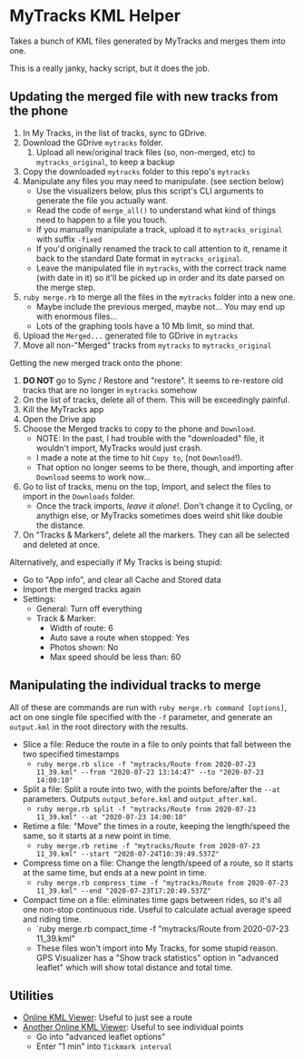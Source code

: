# MyTracks KML Helper

Takes a bunch of KML files generated by MyTracks and merges them into
one.

This is a really janky, hacky script, but it does the job.


## Updating the merged file with new tracks from the phone

1. In My Tracks, in the list of tracks, sync to GDrive.
1. Download the GDrive `mytracks` folder.
    1. Upload all new/original track files (so, non-merged, etc) to `mytracks_original`, to keep a backup
1. Copy the downloaded `mytracks` folder to this repo's `mytracks` 
1. Manipulate any files you may need to manipulate. (see section below)
    - Use the visualizers below, plus this script's CLI arguments to generate the file you actually want.
    - Read the code of `merge_all()` to understand what kind of things need to happen to a file you touch. 
    - If you manually manipulate a track, upload it to `mytracks_original` with suffix `-fixed`
    - If you'd originally renamed the track to call attention to it, rename it back to the standard Date 
      format in `mytracks_original`.
    - Leave the manipulated file in `mytracks`, with the correct track name (with date in it) so it'll be
      picked up in order and its date parsed on the merge step.
1. `ruby merge.rb` to merge all the files in the `mytracks` folder into a new one.
    - Maybe include the previous merged, maybe not... You may end up with enormous files... 
    - Lots of the graphing tools have a 10 Mb limit, so mind that.
1. Upload the `Merged...` generated file to GDrive in `mytracks`
1. Move all non-"Merged" tracks from `mytracks` to `mytracks_original`

Getting the new merged track onto the phone:

1. **DO NOT** go to Sync / Restore and "restore". It seems to re-restore old tracks that are no longer in `mytracks` 
   somehow
1. On the list of tracks, delete all of them. This will be exceedingly painful.
1. Kill the MyTracks app
1. Open the Drive app
1. Choose the Merged tracks to copy to the phone and `Download`. 
    - NOTE: In the past, I had trouble with the "downloaded" file, it wouldn't import, MyTracks would just crash.
    - I made a note at the time to hit `Copy to`, (not `Download`!).
    - That option no longer seems to be there, though, and importing after `Download` seems to work now...
1. Go to list of tracks, menu on the top, Import, and select the files to import in the `Downloads` folder.
    - Once the track imports, *leave it alone*!. Don't change it to Cycling, or anythign else, or MyTracks sometimes
      does weird shit like double the distance. 
1. On "Tracks & Markers", delete all the markers. They can all be selected and deleted at once.


Alternatively, and especially if My Tracks is being stupid:
- Go to "App info", and clear all Cache and Stored data
- Import the merged tracks again
- Settings:
    - General: Turn off everything
    - Track & Marker: 
        - Width of route: 6
        - Auto save a route when stopped: Yes
        - Photos shown: No
        - Max speed should be less than: 60

## Manipulating the individual tracks to merge

All of these are commands are run with `ruby merge.rb command [options]`, act on one single file specified with
the `-f` parameter, and generate an `output.kml` in the root directory with the results.

- Slice a file: Reduce the route in a file to only points that fall between the two specified timestamps
    - `ruby merge.rb slice -f "mytracks/Route from 2020-07-23 11_39.kml" --from "2020-07-23 13:14:47" --to "2020-07-23 14:00:10"` 
- Split a file: Split a route into two, with the points before/after the `--at` parameters. Outputs `output_before.kml`
  and `output_after.kml`.
    - `ruby merge.rb split -f "mytracks/Route from 2020-07-23 11_39.kml" --at "2020-07-23 14:00:10"` 
- Retime a file: "Move" the times in a route, keeping the length/speed the same, so it starts at a new point in time.
    - `ruby merge.rb retime -f "mytracks/Route from 2020-07-23 11_39.kml" --start "2020-07-24T10:39:49.537Z"`
- Compress time on a file: Change the length/speed of a route, so it starts at the same time, but ends at a new point in time.
    - `ruby merge.rb compress_time -f "mytracks/Route from 2020-07-23 11_39.kml" --end "2020-07-23T17:20:49.537Z"`
- Compact time on a file: eliminates time gaps between rides, so it's all one non-stop continuous ride. 
    Useful to calculate actual average speed and riding time.
    - `ruby merge.rb compact_time -f "mytracks/Route from 2020-07-23 11_39.kml"
    - These files won't import into My Tracks, for some stupid reason. GPS Visualizer has a "Show track statistics" 
      option in "advanced leaflet" which will show total distance and total time.

## Utilities

- [Online KML Viewer](http://kmlviewer.nsspot.net/): Useful to just see a route
- [Another Online KML Viewer](https://www.gpsvisualizer.com/): Useful to see individual points
    - Go into "advanced leaflet options"
    - Enter "1 min" into `Tickmark interval`
